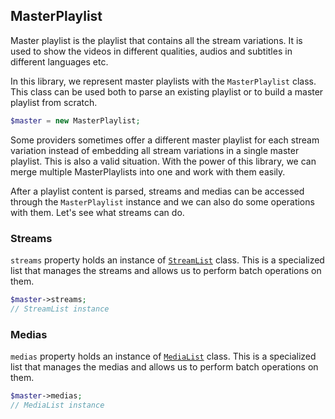 ## MasterPlaylist
Master playlist is the playlist that contains all the stream variations. It is used to show the videos in different qualities, audios and subtitles in different languages etc.

In this library, we represent master playlists with the `MasterPlaylist` class. This class can be used both to parse an existing playlist or to build a master playlist from scratch.

```php
$master = new MasterPlaylist;
```

Some providers sometimes offer a different master playlist for each stream variation instead of embedding all stream variations in a single master playlist. This is also a valid situation. With the power of this library, we can merge multiple MasterPlaylists into one and work with them easily.

After a playlist content is parsed, streams and medias can be accessed through the `MasterPlaylist` instance and we can also do some operations with them. Let's see what streams can do.

### Streams
`streams` property holds an instance of [`StreamList`](docs/stream-list.md) class. This is a specialized list that manages the streams and allows us to perform batch operations on them.

```php
$master->streams;
// StreamList instance
```

### Medias
`medias` property holds an instance of [`MediaList`](docs/media-list.md) class. This is a specialized list that manages the medias and allows us to perform batch operations on them.

```php
$master->medias;
// MediaList instance
```
